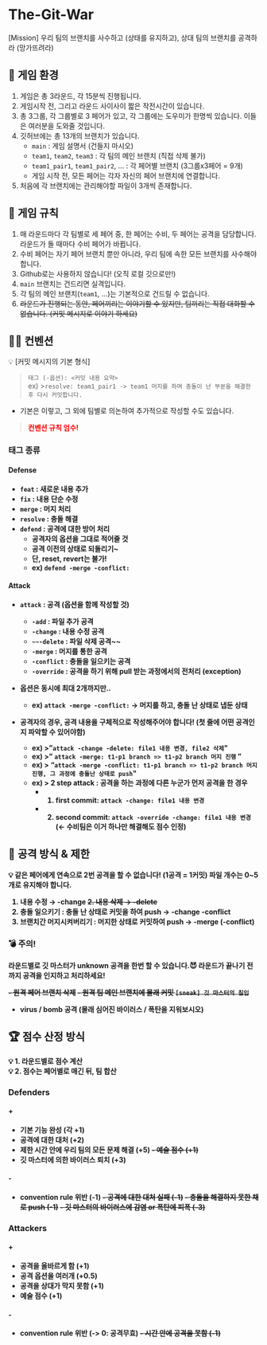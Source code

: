 # The-Git-War

<aside>
[Mission]
우리 팀의 브랜치를 사수하고 (상태를 유지하고),
상대 팀의 브랜치를 공격하라 (망가뜨려라)

</aside>

## 🌱 게임 환경

1. 게임은 총 3라운드, 각 15분씩 진행됩니다.
2. 게임시작 전, 그리고 라운드 사이사이 짧은 작전시간이 있습니다.
3. 총 3그룹, 각 그룹별로 3 페어가 있고, 각 그룹에는 도우미가 한명씩 있습니다.
이들은 여러분을 도와줄 것입니다.
4. 깃허브에는 총 13개의 브랜치가 있습니다.
    - `main` : 게임 설명서 (건들지 마시오)
    - `team1`, `team2`, `team3` : 각 팀의 메인 브랜치 (직접 삭제 불가)
    - `team1_pair1`, `team1_pair2`, … : 각 페어별 브랜치 (3그룹x3페어 = 9개)
    - 게임 시작 전, 모든 페어는 각자 자신의 페어 브랜치에 연결합니다.
5. 처음에 각 브랜치에는 관리해야할 파일이 3개씩 존재합니다.

## 📖 게임 규칙

1. 매 라운드마다 각 팀별로 세 페어 중, 한  페어는 수비, 두 페어는 공격을 담당합니다.
라운드가 돌 때마다 수비 페어가 바뀝니다.
2. 수비 페어는 자기 페어 브랜치 뿐만 아니라, 우리 팀에 속한 모든 브랜치를 사수해야 합니다.
3. Github로는 사용하지 않습니다! (오직 로컬 깃으로만!)
4. `main` 브랜치는 건드리면 실격입니다.
5. 각 팀의 메인 브랜치(`team1`, …)는 기본적으로 건드릴 수 없습니다.
6. ~~라운드가 진행되는 동안, 페어끼리는 이야기할 수 있지만, 팀끼리는 직접 대화할 수 없습니다. (커밋 메시지로 이야기 하세요)~~

## 🤼‍♂️ 컨벤션

<aside>
💡 [커밋 메시지의 기본 형식]

> `태그 (-옵션): <커밋 내용 요약>`<br/>
ex) >`resolve: team1_pair1 -> team1 머지를 하며 충돌이 난 부분을 해결한 후 다시 커밋합니다.`

</aside>

- 기본은 이렇고, 그 외에 팀별로 의논하여 추가적으로 작성할 수도 있습니다.

> <b><span style="color:red">컨벤션 규칙 엄수!</span>
> 

### 태그 종류

#### Defense

- `feat` : 새로운 내용 추가
- `fix` : 내용 단순 수정
- `merge` : 머지 처리
- `resolve` : 충돌 해결
- `defend` : 공격에 대한 방어 처리
    - 공격자의 옵션을 그대로 적어줄 것
    - 공격 이전의 상태로 되돌리기~
    - 단, reset, revert는 불가!
    - ex) `defend -merge -conflict:`
    

#### Attack

- `attack` : 공격 (옵션을 함께 작성할 것)
    - `-add`  : 파일 추가 공격
    - `-change` : 내용 수정 공격
    - `~~-delete` : 파일 삭제 공격~~
    - `-merge` : 머지를 통한 공격
    - `-conflict` : 충돌을 일으키는 공격
    - `-override` : 공격을 하기 위해 pull 받는 과정에서의 전처리 (exception)
- 옵션은 동시에 최대 2개까지만..
    - ex) `attack -merge -conflict:` 
    → 머지를 하고, 충돌 난 상태로 냅둔 상태
    
- 공격자의  경우, 공격 내용을 구체적으로 작성해주어야 합니다! (첫 줄에 어떤 공격인지 파악할 수 있어야함)
    - ex) >”`attack -change -delete: file1 내용 변경, file2 삭제`"
    - ex) >” `attack -merge: t1-p1 branch => t1-p2 branch 머지 진행` ”
    - ex) > “`attack -merge -conflict: t1-p1 branch => t1-p2 branch 머지 진행, 그 과정에 충돌난 상태로 push`"
    - ex) > 2 step attack : 공격을 하는 과정에 다른 누군가 먼저 공격을 한 경우
        - 1) first commit: `attack -change: file1 내용 변경`
        - 2) second commit: `attack -override -change: file1 내용 변경`  (← 수비팀은 이거 하나만 해결해도 점수 인정)

## 🥊 공격 방식 & 제한

<aside>
💡 같은 페어에게 연속으로 2번 공격을 할 수 없습니다! (1공격 = 1커밋)
파일 개수는 0~5개로 유지해야 합니다.

</aside>

1. 내용 수정 → -change
~~2. 내용 삭제 → -delete~~
3. 충돌 일으키기  : 충돌 난 상태로 커밋을 하여 push → -change -conflict
4. 브랜치간 머지시켜버리기 : 머지한 상태로 커밋하여 push → -merge (-conflict)

### 💣 주의!

라운드별로 깃 마스터가 unknown 공격을 한번 할 수 있습니다.😈
라운드가 끝나기 전까지 공격을 인지하고 처리하세요!

~~- 원격 페어 브랜치 삭제~~
~~- 원격 팀 메인 브랜치에 몰래 커밋 `[sneak] 깃 마스터의 침입`~~
- virus / bomb 공격 (몰래 심어진 바이러스 / 폭탄을 지워보시오)

## 🏆 점수 산정 방식

<aside>
💡 1. 라운드별로 점수 계산<br/>
💡 2. 점수는 페어별로 매긴 뒤, 팀 합산

</aside>

### Defenders

#### +

- 기본 기능 완성 (각 +1)
- 공격에 대한 대처 (+2)
- 제한 시간 안에 우리 팀의 모든 문제 해결 (+5)
~~- 예술 점수 (+1)~~
- 깃 마스터에 의한 바이러스 퇴치 (+3)

#### -

- convention rule 위반 (-1)
~~- 공격에 대한 대처 실패 (-1)~~
~~- 충돌을 해결하지 못한 채로 push (-1)~~
~~- 깃 마스터의 바이러스에 감염 or 폭탄에 피폭 (-3)~~

### Attackers

#### +

- 공격을 올바르게 함 (+1)
- 공격 옵션을 여러개 (+0.5)
- 공격을 상대가 막지 못함 (+1)
- 예술 점수 (+1)

#### -

- convention rule 위반 (-> 0: 공격무효)
~~- 시간 안에 공격을 못함 (-1)~~
